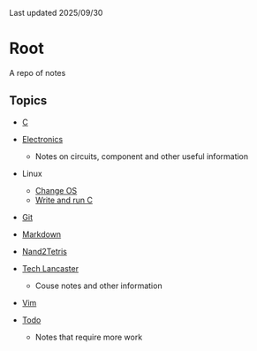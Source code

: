 Last updated 2025/09/30

# Root

A repo of notes

Topics
---
- [C](./C/README.md)
- [Electronics](./Electronics/README.md)
    - Notes on circuits, component and other useful information
- Linux
    - [Change OS](./Linux/Change_OS.md)
    - [Write and run C](./Linux/Run_C_Program_On_Ubuntu.md)
- [Git](./Git/Git.md)
- [Markdown](./Markdown/README.md)
- [Nand2Tetris](./Nand2Tetris/README.md)
- [Tech Lancaster](./Tech_Lancaster/README.md)
    - Couse notes and other information
- [Vim](./Vim/Vim.md)

- [Todo](Todo.md)
    - Notes that require more work

